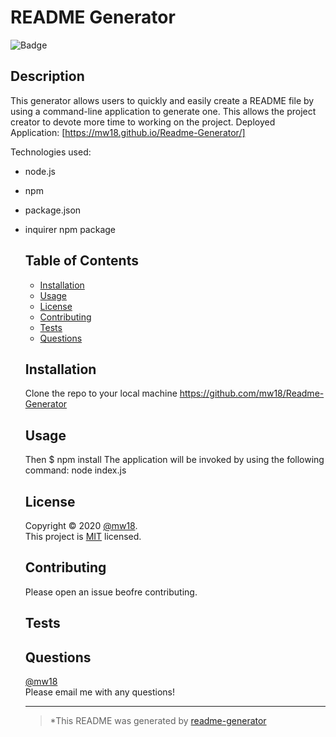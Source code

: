 # README Generator 
  ![Badge](https://img.shields.io/badge/license-MIT-green)
  ## Description
This generator allows users to quickly and easily create a README file by using a command-line application to generate one. This allows the project creator to  devote more time to working on the project. Deployed Application: [https://mw18.github.io/Readme-Generator/]

Technologies used: 
* node.js
* npm
* package.json
* inquirer npm package
  
  
  ## Table of Contents
  * [Installation](#installation)
  * [Usage](#usage)
  * [License](#license)
  * [Contributing](#contributing)
  * [Tests](#tests)
  * [Questions](#questions)
  
  ## Installation
  Clone the repo to your local machine https://github.com/mw18/Readme-Generator
  ## Usage
  Then $ npm install The application will be invoked by using the following command: node index.js
  ## License
  Copyright &#169; 2020 [@mw18](https://github.com/mw18).<br>
  This project is [MIT](https://choosealicense.com/licenses/mit/) licensed.
  
  ## Contributing
  Please open an issue beofre contributing. 
  ## Tests
  
  ## Questions
  [@mw18](https://github.com/mw18)<br>
  Please email me with any questions! 
  _____________________________________________________
  > *This README was generated by [readme-generator](https://mw18.github.io/Readme-Generator/)
